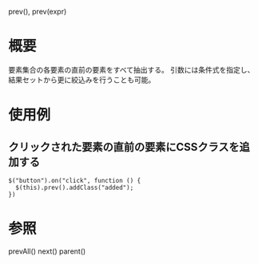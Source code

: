 prev(), prev(expr)

# 概要
要素集合の各要素の直前の要素をすべて抽出する。
引数には条件式を指定し、結果セットから更に絞込みを行うことも可能。

# 使用例
## クリックされた要素の直前の要素にCSSクラスを追加する
    $("button").on("click", function () {
      $(this).prev().addClass("added");
    })

# 参照
prevAll()
next()
parent()
